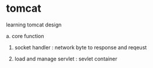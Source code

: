 # tomcat
learning tomcat design


a. core function

 1. socket handler : network byte to response and reqeust
 
 2. load and manage servlet  : sevlet container
